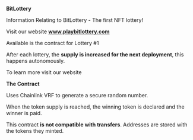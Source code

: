 **BitLottery**

Information Relating to BitLottery - The first NFT lottery!

Visit our website **www.playbitlottery.com**

Available is the contract for Lottery #1

After each lottery, the **supply is increased for the next deployment**, this happens autonomously. 

To learn more visit our website

**The Contract**

Uses Chainlink VRF to generate a secure random number.

When the token supply is reached, the winning token is declared and the winner is paid.

This contract **is not compatible with transfers**. Addresses are stored with the tokens they minted. 
